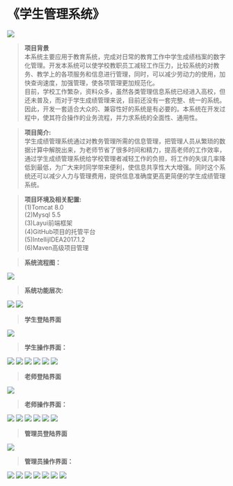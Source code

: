 <h1>《学生管理系统》</h1>

<img src="./README/img1.png"/>  

> **项目背景**  
本系统主要应用于教育系统，完成对日常的教育工作中学生成绩档案的数字化管理。开发本系统可以使学校教职员工减轻工作压力，比较系统的对教务、教学上的各项服务和信息进行管理，同时，可以减少劳动力的使用，加快查询速度，加强管理，使各项管理更加规范化。  
目前，学校工作繁杂，资料众多，虽然各类管理信息系统已经进入高校，但还未普及，而对于学生成绩管理来说，目前还没有一套完整、统一的系统。因此，开发一套适合大众的、兼容性好的系统是有必要的。本系统在开发过程中，使其符合操作的业务流程，并力求系统的全面性、通用性。


>**项目简介:**   
>学生成绩管理系统通过对教务管理所需的信息管理，把管理人员从繁琐的数据计算中解脱出来，为老师节省了很多时间和精力，提高老师的工作效率，通过学生成绩管理系统给学校管理者减轻工作的负担，将工作的失误几率降低到最低，为广大来时同学带来便利，使信息共享性大大增强。同时这个系统还可以减少人力与管理费用，提供信息准确度更高更简便的学生成绩管理系统。

> **项目环境及相关配置:**   
>(1)Tomcat 8.0  
(2)Mysql 5.5  
(3)Layui前端框架  
(4)GitHub项目的托管平台  
(5)IntellijIDEA2017.1.2  
(6)Maven高级项目管理  

> **系统流程图：**  

<img src="./README/imga2.png"/>

> **系统功能层次:**  

<img src="./README/imga1.jpg"/>
<img src="./README/imga3.png"/>

> **学生登陆界面**  

<img src="./README/imgs1.png"/>

> **学生操作界面：**

<img src="./README/imgs1.png"/>
<img src="./README/imgs2.png"/>
<img src="./README/imgs3.png"/>
<img src="./README/imgs4.png"/>
<img src="./README/imgs5.png"/>
<img src="./README/imgs6.png"/>

> **老师登陆界面**  

<img src="./README/imgt1.png"/>

> **老师操作界面：**

<img src="./README/imgt2.png"/>
<img src="./README/img3.png"/>
<img src="./README/imgt3.png"/>
<img src="./README/imgt4.png"/>
<img src="./README/imgt6.png"/>
<img src="./README/imgs7.png"/>

> **管理员登陆界面**  

<img src="./README/imgt1.png"/>

> **管理员操作界面：**

<img src="./README/imgaad1.png"/>
<img src="./README/imgad2.png"/>
<img src="./README/imgad3.png"/>
<img src="./README/imgad4.png"/>
<img src="./README/imgad5.png"/>
<img src="./README/imgsad6.png"/>
<img src="./README/imgsad7.png"/>


